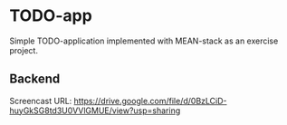 # TODO-app
Simple TODO-application implemented with MEAN-stack as an exercise project.

## Backend

Screencast URL: https://drive.google.com/file/d/0BzLCiD-huyGkSG8td3U0VVlGMUE/view?usp=sharing
